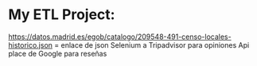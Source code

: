 # My ETL Project:

https://datos.madrid.es/egob/catalogo/209548-491-censo-locales-historico.json = enlace de json
Selenium a Tripadvisor para opiniones
Api place de Google para reseñas